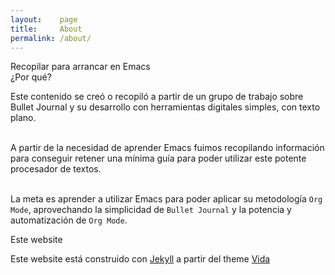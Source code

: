 ```yaml
---
layout:    page
title:     About
permalink: /about/
---
```


<div class="man-title">
  Recopilar para arrancar en Emacs
</div>
<div class="manual manual-title">
  ¿Por qué?
  </div>
<p>  <div class="manual-content">

Este contenido se creó o recopiló a partir de un grupo de trabajo sobre Bullet Journal y su desarrollo con herramientas digitales simples, con texto plano.<br /><br />

A partir de la necesidad de aprender Emacs fuimos recopilando información para conseguir retener una mínima guía para poder utilizar este potente procesador de textos.<br /><br />

La meta es aprender a utilizar Emacs para poder aplicar su metodología `Org Mode`, aprovechando la simplicidad de `Bullet Journal` y la potencia y automatización de `Org Mode`.
</p>

<div class="manual manual-title">
  Este website
  </div>

Este website está construido con <a href="(http://jekyllrb.com/" target="_blank">Jekyll</a> a partir del theme <a href="https://github.com/syaning/vida" target="_blank">Vida</a>







